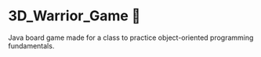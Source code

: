 # 3D_Warrior_Game 🎲
Java board game made for a class to practice object-oriented programming fundamentals.
